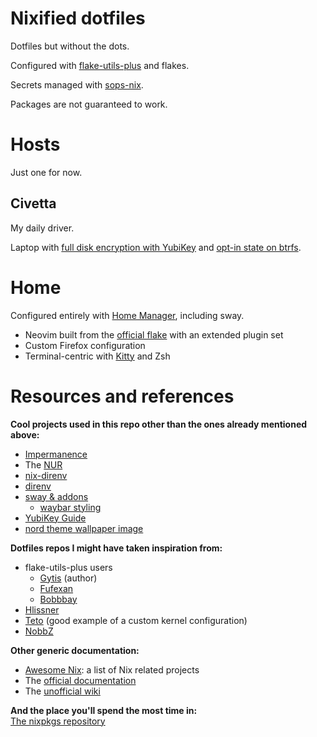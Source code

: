 # Nixified dotfiles

Dotfiles but without the dots.

Configured with [flake-utils-plus][0] and flakes.

Secrets managed with [sops-nix][1].

Packages are not guaranteed to work.

[0]: https://github.com/gytis-ivaskevicius/flake-utils-plus
[1]: https://github.com/Mic92/sops-nix

# Hosts

Just one for now.

## Civetta

My daily driver.

Laptop with [full disk encryption with YubiKey][2]
and [opt-in state on btrfs][3].

[2]: https://nixos.wiki/wiki/Yubikey_based_Full_Disk_Encryption_(FDE)_on_NixOS
[3]: https://mt-caret.github.io/blog/posts/2020-06-29-optin-state.html

# Home

Configured entirely with [Home Manager][4], including sway.

- Neovim built from the [official flake][5] with an extended plugin set
- Custom Firefox configuration
- Terminal-centric with [Kitty][6] and Zsh

[4]: https://github.com/nix-community/home-manager
[5]: https://github.com/neovim/neovim/tree/master/contrib/flake.nix
[6]: https://sw.kovidgoyal.net/kitty

# Resources and references

**Cool projects used in this repo other than the ones already mentioned above:**
- [Impermanence][7]
- The [NUR][8]
- [nix-direnv][9]
- [direnv][10]
- [sway & addons][11]
  - [waybar styling][12]
- [YubiKey Guide][13]
- [nord theme wallpaper image][14]

**Dotfiles repos I might have taken inspiration from:**
- flake-utils-plus users
  - [Gytis][15] (author)
  - [Fufexan][16]
  - [Bobbbay][17]
- [Hlissner][18]
- [Teto][19] (good example of a custom kernel configuration)
- [NobbZ][20]

**Other generic documentation:**
- [Awesome Nix][21]: a list of Nix related projects
- The [official documentation][22]
- The [unofficial wiki][23]

**And the place you'll spend the most time in:**\
[The nixpkgs repository][24]

[7]: https://github.com/nix-community/impermanence
[8]: https://github.com/nix-community/NUR
[9]: https://github.com/nix-community/nix-direnv
[10]: https://github.com/direnv/direnv
[11]: https://github.com/swaywm/sway/wiki/Useful-add-ons-for-sway
[12]: https://github.com/jakeisnt/nix-cfg/blob/main/config/waybar/style.css

[13]: https://github.com/drduh/YubiKey-Guide
[14]: https://reddit.com/r/nordtheme/comments/fet2fk/humble_nordthemed_nixos_wallpaper
[15]: https://github.com/gytis-ivaskevicius/nixfiles
[16]: https://github.com/fufexan/dotfiles
[17]: https://github.com/Bobbbay/dotfiles
[18]: https://github.com/hlissner/dotfiles
[19]: https://github.com/teto/home
[20]: https://github.com/NobbZ/nix-dotfiles

[21]: https://github.com/nix-community/awesome-nix
[22]: https://nixos.org/learn.html
[23]: https://nixos.wiki/wiki
[24]: https://github.com/NixOS/nixpkgs/tree/nixos-unstable
